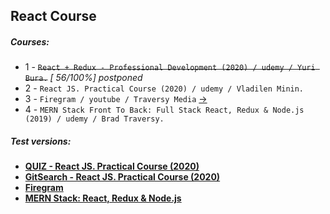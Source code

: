 
## React Course

##### Courses:

- 1 -  ~~``React + Redux - Professional Development (2020) / udemy / Yuri Bura.``~~ *[ 56/100%] postponed*
- 2 - ``React JS. Practical Course (2020) / udemy / Vladilen Minin.``
- 3 - ``Firegram / youtube / Traversy Media`` <a href="https://www.youtube.com/watch?v=vUe91uOx7R0"> → </a>
- 4 - ``MERN Stack Front To Back: Full Stack React, Redux & Node.js (2019) / udemy / Brad Traversy.``

##### Test versions:

- **<a href="https://react-quiz-dc2aa.web.app/">QUIZ - React JS. Practical Course (2020)</a>**
- **<a href="https://react-githubsearch-a40bd.web.app/">GitSearch - React JS. Practical Course (2020)</a>**
- **<a href="https://react-firegram-edd0e.web.app/">Firegram</a>**
- **<a href="https://mern-zptest.herokuapp.com/">MERN Stack: React, Redux & Node.js</a>**